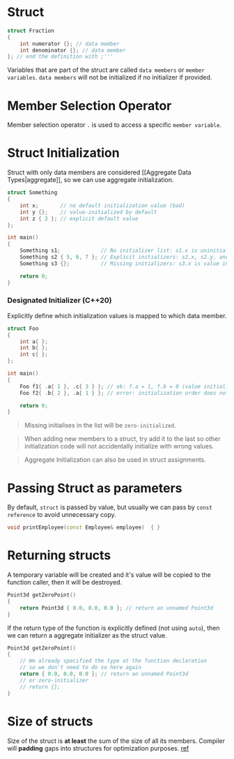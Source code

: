 # Struct

```cpp
struct Fraction
{
	int numerator {}; // data member
	int denominator {}; // data member
}; // end the definition with ;'''
```
Variables that are part of the struct are called `data members` or `member variables`.
`data members` will not be initialized if no initializer if provided.

# Member Selection Operator
Member selection operator `.` is used to access a specific `member variable`. 

# Struct Initialization
Struct with only data members are considered [[Aggregate Data Types|aggregate]],  so we can use aggregate initialization.

```cpp
struct Something
{
    int x;       // no default initialization value (bad)
    int y {};    // value-initialized by default
    int z { 2 }; // explicit default value
};

int main()
{
    Something s1;             // No initializer list: s1.x is uninitialized, s1.y and s1.z use defaults
    Something s2 { 5, 6, 7 }; // Explicit initializers: s2.x, s2.y, and s2.z use explicit values (no default values are used)
    Something s3 {};          // Missing initializers: s3.x is value initialized, s3.y and s3.z use defaults

    return 0;
}
```

### Designated Initializer (C++20)
Explicitly define which initialization values is mapped to which data member.
```cpp
struct Foo
{
    int a{ };
    int b{ };
    int c{ };
};

int main()
{
    Foo f1{ .a{ 1 }, .c{ 3 } }; // ok: f.a = 1, f.b = 0 (value initialized), f.c = 3
    Foo f2{ .b{ 2 }, .a{ 1 } }; // error: initialization order does not match order of declaration in struct

    return 0;
}
```

> Missing initialises in the list will be `zero-initialized`.

> When adding new members to a struct, try add it to the last so other initialization code will not accidentally initialize with wrong values.

> Aggregate Initialization can also be used in struct assignments.

# Passing Struct as parameters
By default, `struct` is passed by value, but usually we can pass by `const reference` to avoid unnecessary copy.
```cpp
void printEmployee(const Employee& employee)  { }
```
# Returning structs
A temporary variable will be created and it's value will be copied to the function caller, then it will be destroyed.
```cpp
Point3d getZeroPoint()
{
    return Point3d { 0.0, 0.0, 0.0 }; // return an unnamed Point3d
}
```
If the return type of the function is explicitly defined (not using `auto`), then we can return a aggregate initializer as the struct value.
```cpp
Point3d getZeroPoint()
{
    // We already specified the type at the function declaration
    // so we don't need to do so here again
    return { 0.0, 0.0, 0.0 }; // return an unnamed Point3d
	// or zero-initializer
	// return {};
}
```

# Size of structs
Size of the struct is **at least** the sum of the size of all its members.
Compiler will **padding** gaps into structures for optimization purposes. [ref](https://en.wikipedia.org/wiki/Data_structure_alignment)
